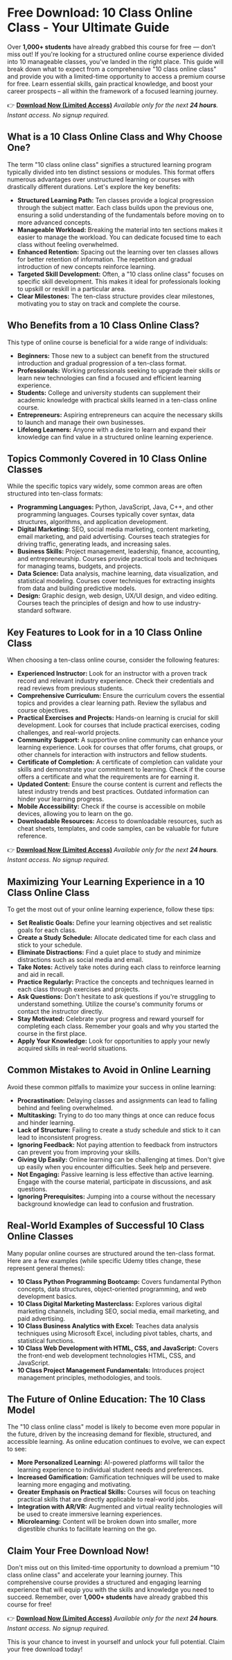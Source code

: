 # Free Download: 10 Class Online Class - Your Ultimate Guide

Over **1,000+ students** have already grabbed this course for free — don’t miss out! If you're looking for a structured online course experience divided into 10 manageable classes, you've landed in the right place. This guide will break down what to expect from a comprehensive "10 class online class" and provide you with a limited-time opportunity to access a premium course for free. Learn essential skills, gain practical knowledge, and boost your career prospects – all within the framework of a focused learning journey.

👉 [**Download Now (Limited Access)**](https://udemywork.com/10-class-online-class)
_Available only for the next **24 hours**. Instant access. No signup required._

## What is a 10 Class Online Class and Why Choose One?

The term "10 class online class" signifies a structured learning program typically divided into ten distinct sessions or modules. This format offers numerous advantages over unstructured learning or courses with drastically different durations. Let's explore the key benefits:

*   **Structured Learning Path:** Ten classes provide a logical progression through the subject matter. Each class builds upon the previous one, ensuring a solid understanding of the fundamentals before moving on to more advanced concepts.
*   **Manageable Workload:** Breaking the material into ten sections makes it easier to manage the workload. You can dedicate focused time to each class without feeling overwhelmed.
*   **Enhanced Retention:** Spacing out the learning over ten classes allows for better retention of information. The repetition and gradual introduction of new concepts reinforce learning.
*   **Targeted Skill Development:** Often, a "10 class online class" focuses on specific skill development. This makes it ideal for professionals looking to upskill or reskill in a particular area.
*   **Clear Milestones:** The ten-class structure provides clear milestones, motivating you to stay on track and complete the course.

## Who Benefits from a 10 Class Online Class?

This type of online course is beneficial for a wide range of individuals:

*   **Beginners:** Those new to a subject can benefit from the structured introduction and gradual progression of a ten-class format.
*   **Professionals:** Working professionals seeking to upgrade their skills or learn new technologies can find a focused and efficient learning experience.
*   **Students:** College and university students can supplement their academic knowledge with practical skills learned in a ten-class online course.
*   **Entrepreneurs:** Aspiring entrepreneurs can acquire the necessary skills to launch and manage their own businesses.
*   **Lifelong Learners:** Anyone with a desire to learn and expand their knowledge can find value in a structured online learning experience.

## Topics Commonly Covered in 10 Class Online Classes

While the specific topics vary widely, some common areas are often structured into ten-class formats:

*   **Programming Languages:** Python, JavaScript, Java, C++, and other programming languages. Courses typically cover syntax, data structures, algorithms, and application development.
*   **Digital Marketing:** SEO, social media marketing, content marketing, email marketing, and paid advertising. Courses teach strategies for driving traffic, generating leads, and increasing sales.
*   **Business Skills:** Project management, leadership, finance, accounting, and entrepreneurship. Courses provide practical tools and techniques for managing teams, budgets, and projects.
*   **Data Science:** Data analysis, machine learning, data visualization, and statistical modeling. Courses cover techniques for extracting insights from data and building predictive models.
*   **Design:** Graphic design, web design, UX/UI design, and video editing. Courses teach the principles of design and how to use industry-standard software.

## Key Features to Look for in a 10 Class Online Class

When choosing a ten-class online course, consider the following features:

*   **Experienced Instructor:** Look for an instructor with a proven track record and relevant industry experience. Check their credentials and read reviews from previous students.
*   **Comprehensive Curriculum:** Ensure the curriculum covers the essential topics and provides a clear learning path. Review the syllabus and course objectives.
*   **Practical Exercises and Projects:** Hands-on learning is crucial for skill development. Look for courses that include practical exercises, coding challenges, and real-world projects.
*   **Community Support:** A supportive online community can enhance your learning experience. Look for courses that offer forums, chat groups, or other channels for interaction with instructors and fellow students.
*   **Certificate of Completion:** A certificate of completion can validate your skills and demonstrate your commitment to learning. Check if the course offers a certificate and what the requirements are for earning it.
*   **Updated Content:** Ensure the course content is current and reflects the latest industry trends and best practices. Outdated information can hinder your learning progress.
*   **Mobile Accessibility:** Check if the course is accessible on mobile devices, allowing you to learn on the go.
*   **Downloadable Resources:** Access to downloadable resources, such as cheat sheets, templates, and code samples, can be valuable for future reference.

👉 [**Download Now (Limited Access)**](https://udemywork.com/10-class-online-class)
_Available only for the next **24 hours**. Instant access. No signup required._

## Maximizing Your Learning Experience in a 10 Class Online Class

To get the most out of your online learning experience, follow these tips:

*   **Set Realistic Goals:** Define your learning objectives and set realistic goals for each class.
*   **Create a Study Schedule:** Allocate dedicated time for each class and stick to your schedule.
*   **Eliminate Distractions:** Find a quiet place to study and minimize distractions such as social media and email.
*   **Take Notes:** Actively take notes during each class to reinforce learning and aid in recall.
*   **Practice Regularly:** Practice the concepts and techniques learned in each class through exercises and projects.
*   **Ask Questions:** Don't hesitate to ask questions if you're struggling to understand something. Utilize the course's community forums or contact the instructor directly.
*   **Stay Motivated:** Celebrate your progress and reward yourself for completing each class. Remember your goals and why you started the course in the first place.
*   **Apply Your Knowledge:** Look for opportunities to apply your newly acquired skills in real-world situations.

## Common Mistakes to Avoid in Online Learning

Avoid these common pitfalls to maximize your success in online learning:

*   **Procrastination:** Delaying classes and assignments can lead to falling behind and feeling overwhelmed.
*   **Multitasking:** Trying to do too many things at once can reduce focus and hinder learning.
*   **Lack of Structure:** Failing to create a study schedule and stick to it can lead to inconsistent progress.
*   **Ignoring Feedback:** Not paying attention to feedback from instructors can prevent you from improving your skills.
*   **Giving Up Easily:** Online learning can be challenging at times. Don't give up easily when you encounter difficulties. Seek help and persevere.
*   **Not Engaging:** Passive learning is less effective than active learning. Engage with the course material, participate in discussions, and ask questions.
*   **Ignoring Prerequisites:** Jumping into a course without the necessary background knowledge can lead to confusion and frustration.

## Real-World Examples of Successful 10 Class Online Classes

Many popular online courses are structured around the ten-class format. Here are a few examples (while specific Udemy titles change, these represent general themes):

*   **10 Class Python Programming Bootcamp:** Covers fundamental Python concepts, data structures, object-oriented programming, and web development basics.
*   **10 Class Digital Marketing Masterclass:** Explores various digital marketing channels, including SEO, social media, email marketing, and paid advertising.
*   **10 Class Business Analytics with Excel:** Teaches data analysis techniques using Microsoft Excel, including pivot tables, charts, and statistical functions.
*   **10 Class Web Development with HTML, CSS, and JavaScript:** Covers the front-end web development technologies HTML, CSS, and JavaScript.
*   **10 Class Project Management Fundamentals:** Introduces project management principles, methodologies, and tools.

## The Future of Online Education: The 10 Class Model

The "10 class online class" model is likely to become even more popular in the future, driven by the increasing demand for flexible, structured, and accessible learning. As online education continues to evolve, we can expect to see:

*   **More Personalized Learning:** AI-powered platforms will tailor the learning experience to individual student needs and preferences.
*   **Increased Gamification:** Gamification techniques will be used to make learning more engaging and motivating.
*   **Greater Emphasis on Practical Skills:** Courses will focus on teaching practical skills that are directly applicable to real-world jobs.
*   **Integration with AR/VR:** Augmented and virtual reality technologies will be used to create immersive learning experiences.
*   **Microlearning:** Content will be broken down into smaller, more digestible chunks to facilitate learning on the go.

## Claim Your Free Download Now!

Don't miss out on this limited-time opportunity to download a premium "10 class online class" and accelerate your learning journey. This comprehensive course provides a structured and engaging learning experience that will equip you with the skills and knowledge you need to succeed. Remember, over **1,000+ students** have already grabbed this course for free!

👉 [**Download Now (Limited Access)**](https://udemywork.com/10-class-online-class)
_Available only for the next **24 hours**. Instant access. No signup required._

This is your chance to invest in yourself and unlock your full potential. Claim your free download today!
